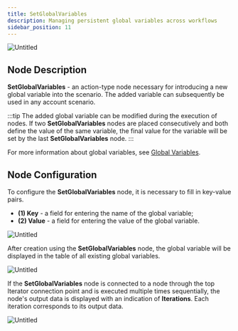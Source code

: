 ```yaml
---
title: SetGlobalVariables
description: Managing persistent global variables across workflows
sidebar_position: 11
---
```


![Untitled](/img/placeholder.webp)

## Node Description

**SetGlobalVariables** - an action-type node necessary for introducing a new global variable into the scenario. The added variable can subsequently be used in any account scenario.

:::tip
The added global variable can be modified during the execution of nodes. If two **SetGlobalVariables** nodes are placed consecutively and both define the value of the same variable, the final value for the variable will be set by the last **SetGlobalVariables** node.
:::

For more information about global variables, see [Global Variables](#broken-link-was-here).

## Node Configuration

To configure the **SetGlobalVariables** node, it is necessary to fill in key-value pairs.

- **(1) Key** - a field for entering the name of the global variable;  
- **(2) Value** - a field for entering the value of the global variable.  

![Untitled](/img/placeholder.webp)

After creation using the **SetGlobalVariables** node, the global variable will be displayed in the table of all existing global variables.

![Untitled](/img/placeholder.webp)

If the **SetGlobalVariables** node is connected to a node through the top Iterator connection point and is executed multiple times sequentially, the node's output data is displayed with an indication of **Iterations**. Each iteration corresponds to its output data.

![Untitled](/img/placeholder.webp)
